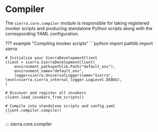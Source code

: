 # Compiler

The `sierra.core.compiler` module is responsible for taking registered invoker scripts and producing standalone Python scripts along with the corresponding YAML configuration.

??? example "Compiling invoker scripts"
    ```python
    import pathlib
    import sierra

    # Initialize your SierraDevelopmentClient
    client = sierra.SierraDevelopmentClient(
        environment_path=pathlib.Path("default_env"),
        environment_name="default_env",
        logger=sierra.UniversalLogger(name="Sierra", level=sierra.sierra_internal_logger.LogLevel.DEBUG),
    )

    # Discover and register all invokers
    client.load_invokers_from_scripts()

    # Compile into standalone scripts and config.yaml
    client.compiler.compile()
    ```

::: sierra.core.compiler
